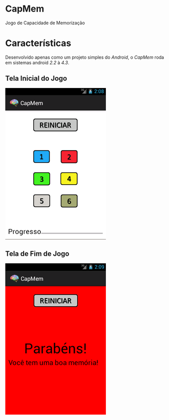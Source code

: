 CapMem
======
Jogo de Capacidade de Memorização

# Características
Desenvolvido apenas como um projeto simples do  _Android_, o _CapMem_ roda em sistemas android _2.2_ à _4.3_.

## Tela Inicial do Jogo
![CapMem](https://github.com/CharlesGarrocho/CapMem/raw/master/samples/tela_inicial.png)

## Tela de Fim de Jogo
![CapMem](https://github.com/CharlesGarrocho/CapMem/raw/master/samples/tela_final.png)

